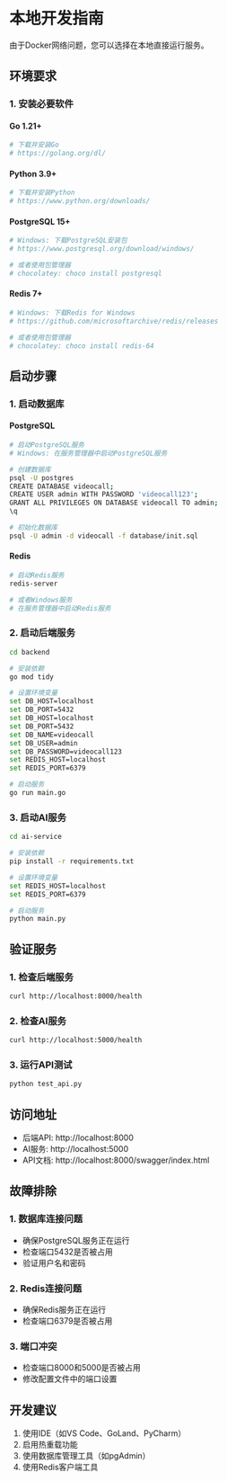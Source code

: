 # 本地开发指南

由于Docker网络问题，您可以选择在本地直接运行服务。

## 环境要求

### 1. 安装必要软件

#### Go 1.21+
```bash
# 下载并安装Go
# https://golang.org/dl/
```

#### Python 3.9+
```bash
# 下载并安装Python
# https://www.python.org/downloads/
```

#### PostgreSQL 15+
```bash
# Windows: 下载PostgreSQL安装包
# https://www.postgresql.org/download/windows/

# 或者使用包管理器
# chocolatey: choco install postgresql
```

#### Redis 7+
```bash
# Windows: 下载Redis for Windows
# https://github.com/microsoftarchive/redis/releases

# 或者使用包管理器
# chocolatey: choco install redis-64
```

## 启动步骤

### 1. 启动数据库

#### PostgreSQL
```bash
# 启动PostgreSQL服务
# Windows: 在服务管理器中启动PostgreSQL服务

# 创建数据库
psql -U postgres
CREATE DATABASE videocall;
CREATE USER admin WITH PASSWORD 'videocall123';
GRANT ALL PRIVILEGES ON DATABASE videocall TO admin;
\q

# 初始化数据库
psql -U admin -d videocall -f database/init.sql
```

#### Redis
```bash
# 启动Redis服务
redis-server

# 或者Windows服务
# 在服务管理器中启动Redis服务
```

### 2. 启动后端服务

```bash
cd backend

# 安装依赖
go mod tidy

# 设置环境变量
set DB_HOST=localhost
set DB_PORT=5432
set DB_HOST=localhost
set DB_PORT=5432
set DB_NAME=videocall
set DB_USER=admin
set DB_PASSWORD=videocall123
set REDIS_HOST=localhost
set REDIS_PORT=6379

# 启动服务
go run main.go
```

### 3. 启动AI服务

```bash
cd ai-service

# 安装依赖
pip install -r requirements.txt

# 设置环境变量
set REDIS_HOST=localhost
set REDIS_PORT=6379

# 启动服务
python main.py
```

## 验证服务

### 1. 检查后端服务
```bash
curl http://localhost:8000/health
```

### 2. 检查AI服务
```bash
curl http://localhost:5000/health
```

### 3. 运行API测试
```bash
python test_api.py
```

## 访问地址

- 后端API: http://localhost:8000
- AI服务: http://localhost:5000
- API文档: http://localhost:8000/swagger/index.html

## 故障排除

### 1. 数据库连接问题
- 确保PostgreSQL服务正在运行
- 检查端口5432是否被占用
- 验证用户名和密码

### 2. Redis连接问题
- 确保Redis服务正在运行
- 检查端口6379是否被占用

### 3. 端口冲突
- 检查端口8000和5000是否被占用
- 修改配置文件中的端口设置

## 开发建议

1. 使用IDE（如VS Code、GoLand、PyCharm）
2. 启用热重载功能
3. 使用数据库管理工具（如pgAdmin）
4. 使用Redis客户端工具